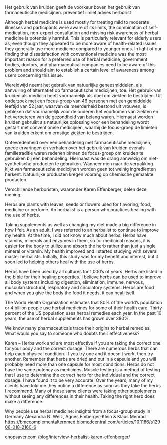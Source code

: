 ## 

Het gebruik van kruiden geeft de voorkeur boven het gebruik van farmaceutische medicijnen. 
preventief
limiet 
advies
herborist 

Although herbal medicine is used mostly for treating mild to moderate illnesses and participants were aware of its limits, the combination of self-medication, non-expert consultation and missing risk awareness of herbal medicine is potentially harmful. This is particularly relevant for elderly users as, even though they appeared to be more aware of health-related issues, they generally use more medicine compared to younger ones. In light of our finding that dissatisfaction with conventional medicine was the most important reason for a preferred use of herbal medicine, government bodies, doctors, and pharmaceutical companies need to be aware of this problem and should aim to establish a certain level of awareness among users concerning this issue.

Wereldwijd neemt het gebruik van natuurlijke geneesmiddelen, als aanvulling of alternatief op farmaceutische medicijnen, toe. Het gebruik van kruiden als medicijn heeft voornamelijk als doel om ziekten te bestrijden. Uit onderzoek met een focus-groep van 46 personen met een gemiddelde leeftijd van 52 jaar, waarvan de meerderheid bestond uit vrouwen, is gebleken dat voornamelijk voor de ouderen het voorkomen van ziekten en het verbeteren van de gezondheid van belang waren. Hiernaast worden kruiden gebruikt als natuurlijke oplossing voor een behandeling wordt gestart met conventionele medicijnen, waarbij de focus-groep de limieten van kruiden erkent om ernstige ziekten te bestrijden.

Ontevredenheid over een behandeling met farmaceutische medicijnen, goede ervaringen en verhalen over het gebruik van kruiden evenals familietraditie waren redenen binnen de focus-groep om kruiden te gebruiken bij een behandeling. Hiernaast was de drang aanwezig om niet-synthetische producten te gebruiken. Wanneer men naar de verpakking kijkt van farmaceutische medicijnen worden geen tot weinig ingrediënten herkent. Natuurlijke producten kregen voorang op chemische gemaakte producten. 

Verschillende herboristen, waaronder Karen Effenberger, delen deze mening. 

Herbs are plants with leaves, seeds or flowers used for flavoring, food, medicine or perfume. An herbalist is a person who practices healing with the use of herbs.

Taking supplements as well as changing my diet made a big difference in how I felt. As an adult, I was referred to an herbalist to continue to improve my health. At the time, I did not know much about herbs. Herbs have vitamins, minerals and enzymes in them, so for medicinal reasons, it is easier for the body to utilize and absorb the herb rather than just a single mineral or vitamin. My health improved and I started studying with several master herbalists. Initially, this study was for my benefit and interest, but it soon led to helping others heal with the use of herbs.

Herbs have been used by all cultures for 1,000’s of years. Herbs are listed in the bible for their healing properties. I believe herbs can be used to improve all body systems including digestion, elimination, immune, nervous, muscular/structural, respiratory and circulatory systems. Herbs are food and when you give the body the food it needs, it can heal itself.

The World Health Organization estimates that 80% of the world’s population or 4 billion people use herbal medicines for some of their health care. Thirty percent of the US population uses herbal remedies each year. In the past 10 years, the use of herbal supplements has grown over 380%.

We know many pharmaceuticals trace their origins to herbal remedies. What would you say to someone who doubts their effectiveness? 

Karen – Herbs work and are most effective if you are taking the correct one for your body and the correct dosage. There are numerous herbs that can help each physical condition. If you try one and it doesn’t work, then try another. Remember that herbs are dried and put in a capsule and you will probably need more than one capsule for most conditions. Herbs do not have the same potency as medicines. Muscle testing is a method of testing that I use to determine the correct herb for the individual and the correct dosage. I have found it to be very accurate. Over the years, many of my clients have told me they notice a difference as soon as they take the herbs I recommend. Many of these same clients were taking other supplements without seeing any differences in their health. Taking the right herb does make a difference.


Why people use herbal medicine: insights from a focus-group study in Germany
Alexandra N. Welz, Agnes Emberger-Klein & Klaus Menrad
https://bmccomplementalternmed.biomedcentral.com/articles/10.1186/s12906-018-2160-6

chopsaver.com /blog/interview-herbalist-karen-effenberger/
